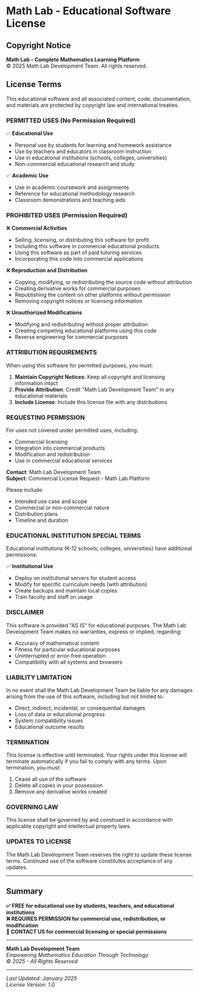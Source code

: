 # Math Lab - Educational Software License

## Copyright Notice

**Math Lab - Complete Mathematics Learning Platform**  
© 2025 Math Lab Development Team. All rights reserved.

## License Terms

This educational software and all associated content, code, documentation, and materials are protected by copyright law and international treaties.

### PERMITTED USES (No Permission Required)

✅ **Educational Use**
- Personal use by students for learning and homework assistance
- Use by teachers and educators in classroom instruction
- Use in educational institutions (schools, colleges, universities)
- Non-commercial educational research and study

✅ **Academic Use**
- Use in academic coursework and assignments
- Reference for educational methodology research
- Classroom demonstrations and teaching aids

### PROHIBITED USES (Permission Required)

❌ **Commercial Activities**
- Selling, licensing, or distributing this software for profit
- Including this software in commercial educational products
- Using this software as part of paid tutoring services
- Incorporating this code into commercial applications

❌ **Reproduction and Distribution**
- Copying, modifying, or redistributing the source code without attribution
- Creating derivative works for commercial purposes
- Republishing the content on other platforms without permission
- Removing copyright notices or licensing information

❌ **Unauthorized Modifications**
- Modifying and redistributing without proper attribution
- Creating competing educational platforms using this code
- Reverse engineering for commercial purposes

### ATTRIBUTION REQUIREMENTS

When using this software for permitted purposes, you must:

1. **Maintain Copyright Notices**: Keep all copyright and licensing information intact
2. **Provide Attribution**: Credit "Math Lab Development Team" in any educational materials
3. **Include License**: Include this license file with any distributions

### REQUESTING PERMISSION

For uses not covered under permitted uses, including:
- Commercial licensing
- Integration into commercial products
- Modification and redistribution
- Use in commercial educational services

**Contact**: Math Lab Development Team  
**Subject**: Commercial License Request - Math Lab Platform

Please include:
- Intended use case and scope
- Commercial or non-commercial nature
- Distribution plans
- Timeline and duration

### EDUCATIONAL INSTITUTION SPECIAL TERMS

Educational institutions (K-12 schools, colleges, universities) have additional permissions:

✅ **Institutional Use**
- Deploy on institutional servers for student access
- Modify for specific curriculum needs (with attribution)
- Create backups and maintain local copies
- Train faculty and staff on usage

### DISCLAIMER

This software is provided "AS IS" for educational purposes. The Math Lab Development Team makes no warranties, express or implied, regarding:

- Accuracy of mathematical content
- Fitness for particular educational purposes
- Uninterrupted or error-free operation
- Compatibility with all systems and browsers

### LIABILITY LIMITATION

In no event shall the Math Lab Development Team be liable for any damages arising from the use of this software, including but not limited to:
- Direct, indirect, incidental, or consequential damages
- Loss of data or educational progress
- System compatibility issues
- Educational outcome results

### TERMINATION

This license is effective until terminated. Your rights under this license will terminate automatically if you fail to comply with any terms. Upon termination, you must:

1. Cease all use of the software
2. Delete all copies in your possession
3. Remove any derivative works created

### GOVERNING LAW

This license shall be governed by and construed in accordance with applicable copyright and intellectual property laws.

### UPDATES TO LICENSE

The Math Lab Development Team reserves the right to update these license terms. Continued use of the software constitutes acceptance of any updates.

---

## Summary

**✅ FREE for educational use by students, teachers, and educational institutions**  
**❌ REQUIRES PERMISSION for commercial use, redistribution, or modification**  
**📧 CONTACT US for commercial licensing or special permissions**

---

**Math Lab Development Team**  
*Empowering Mathematics Education Through Technology*  
*© 2025 - All Rights Reserved*

---

*Last Updated: January 2025*  
*License Version: 1.0*

